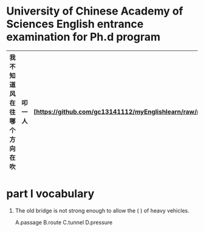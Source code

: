  
# University of Chinese Academy of Sciences English entrance examination for Ph.d program

 |我不知道风在往哪个方向在吹|叩一人|![https://github.com/gc13141112/myEnglishlearn/raw/master/image/bg.png]()|
 | ------------- |:-------------:|-----:|

# part I vocabulary

1. The old bridge is not strong enough to allow the (    ) of heavy vehicles.

    A.passage   B.route    C.tunnel    D.pressure
